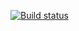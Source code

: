 [![Build status](https://ci.appveyor.com/api/projects/status/nno26k4bkdxm08fp?svg=true)](https://ci.appveyor.com/project/Masshher/testmode-godfn)
